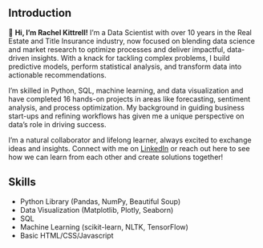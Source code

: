 ## Introduction 
 👋 **Hi, I’m Rachel Kittrell!**  I’m a Data Scientist with over 10 years in the Real Estate and Title Insurance industry, now focused on blending data science and market research to optimize processes and deliver impactful, data-driven insights. With a knack for tackling complex problems, I build predictive models, perform statistical analysis, and transform data into actionable recommendations.

I’m skilled in Python, SQL, machine learning, and data visualization and have completed 16 hands-on projects in areas like forecasting, sentiment analysis, and process optimization. My background in guiding business start-ups and refining workflows has given me a unique perspective on data’s role in driving success.

I’m a natural collaborator and lifelong learner, always excited to exchange ideas and insights. Connect with me on  [LinkedIn](www.linkedin.com/in/rachel-s-kittrell) or reach out here to see how we can learn from each other and create solutions together! 

## Skills
- Python Library (Pandas, NumPy, Beautiful Soup)
- Data Visualization (Matplotlib, Plotly, Seaborn)
- SQL
- Machine Learning (scikit-learn, NLTK, TensorFlow)
- Basic HTML/CSS/Javascript


<!---
kittrellr/kittrellr is a ✨ special ✨ repository because its `README.md` (this file) appears on your GitHub profile.
You can click the Preview link to take a look at your changes.
--->
